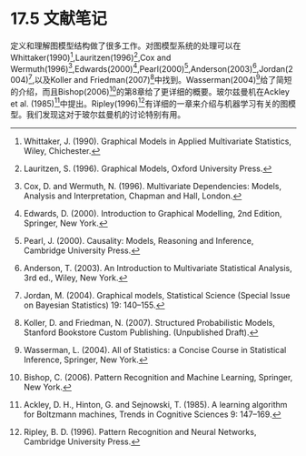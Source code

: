 # 17.5 文献笔记

定义和理解图模型结构做了很多工作。对图模型系统的处理可以在Whittaker(1990)[^1],Lauritzen(1996)[^2],Cox and Wermuth(1996)[^3],Edwards(2000)[^4],Pearl(2000)[^5],Anderson(2003)[^6],Jordan(2004)[^7],以及Koller and Friedman(2007)[^8]中找到。Wasserman(2004)[^9]给了简短的介绍，而且Bishop(2006)[^10]的第8章给了更详细的概要。玻尔兹曼机在Ackley et al. (1985)[^11]中提出。Ripley(1996)[^12]有详细的一章来介绍与机器学习有关的图模型。我们发现这对于玻尔兹曼机的讨论特别有用。

[^1]: Whittaker, J. (1990). Graphical Models in Applied Multivariate Statistics, Wiley, Chichester.
[^2]: Lauritzen, S. (1996). Graphical Models, Oxford University Press.
[^3]: Cox, D. and Wermuth, N. (1996). Multivariate Dependencies: Models,
Analysis and Interpretation, Chapman and Hall, London.
[^4]: Edwards, D. (2000). Introduction to Graphical Modelling, 2nd Edition, Springer, New York.
[^5]: Pearl, J. (2000). Causality: Models, Reasoning and Inference, Cambridge University Press.
[^6]: Anderson, T. (2003). An Introduction to Multivariate Statistical Analysis, 3rd ed., Wiley, New York.
[^7]: Jordan, M. (2004). Graphical models, Statistical Science (Special Issue on Bayesian Statistics) 19: 140–155.
[^8]: Koller, D. and Friedman, N. (2007). Structured Probabilistic Models, Stanford Bookstore Custom Publishing. (Unpublished Draft).
[^9]: Wasserman, L. (2004). All of Statistics: a Concise Course in Statistical Inference, Springer, New York.
[^10]: Bishop, C. (2006). Pattern Recognition and Machine Learning, Springer, New York.
[^11]: Ackley, D. H., Hinton, G. and Sejnowski, T. (1985). A learning algorithm for Boltzmann machines, Trends in Cognitive Sciences 9: 147–169.
[^12]: Ripley, B. D. (1996). Pattern Recognition and Neural Networks, Cambridge University Press.
